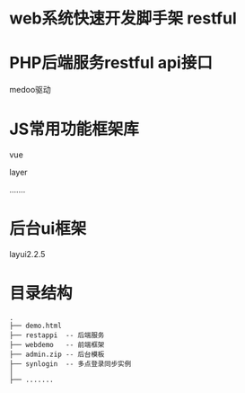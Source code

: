 # web系统快速开发脚手架 restful  





# PHP后端服务restful api接口
medoo驱动





# JS常用功能框架库

vue

layer

.......





# 后台ui框架
 layui2.2.5

# 目录结构

```
.
├── demo.html
├── restappi  -- 后端服务
├── webdemo   -- 前端框架
├── admin.zip -- 后台模板
├── synlogin  -- 多点登录同步实例
│   
├── .......

```



